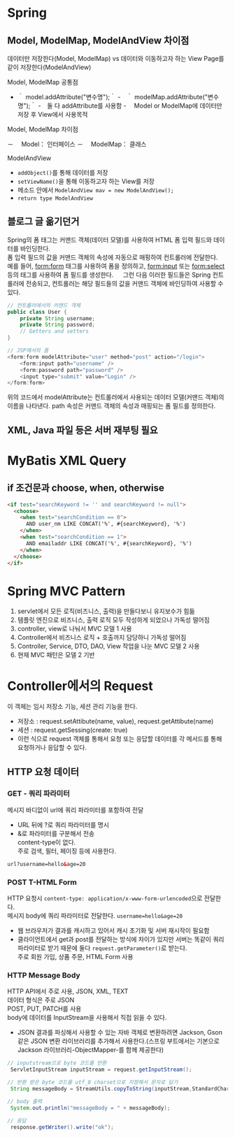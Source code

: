 # Spring

## Model, ModelMap, ModelAndView 차이점

데이터만 저장한다(Model, ModelMap) vs 데이터와 이동하고자 하는 View Page를 같이 저장한다(ModelAndView)

Model, ModelMap 공통점

- ｀ model.addAttribute("변수명");｀ -　｀ modelMap.addAttribute("변수명");｀ -　둘 다 addAttribute를 사용함 -　 Model or ModelMap에 데이터만 저장 후 View에서 사용목적

Model, ModelMap 차이점

－　 Model： 인터페이스
－　 ModelMap： 클래스

ModelAndView

- `addObject()`를 통해 데이터를 저장
- `setViewName()`을 통해 이동하고자 하는 View를 저장
- 메소드 안에서 `ModelAndView mav = new ModelAndView();`
- `return type ModelAndView`

## 블로그 글 옮기던거

Spring의 폼 태그는 커맨드 객체(데이터 모델)를 사용하여 HTML 폼 입력 필드와 데이터를 바인딩한다.  
폼 입력 필드의 값을 커맨드 객체의 속성에 자동으로 매핑하여 컨트롤러에 전달한다.  
예를 들어, <form:form> 태그를 사용하여 폼을 정의하고, <form:input> 또는 <form:select> 등의 태그를 사용하여 폼 필드를 생성한다. 　
그런 다음 이러한 필드들은 Spring 컨트롤러에 전송되고, 컨트롤러는 해당 필드들의 값을 커맨드 객체에 바인딩하여 사용할 수 있다.

```java
// 컨트롤러에서의 커맨드 객체
public class User {
    private String username;
    private String password;
    // Getters and setters
}

// JSP에서의 폼
<form:form modelAttribute="user" method="post" action="/login">
    <form:input path="username" />
    <form:password path="password" />
    <input type="submit" value="Login" />
</form:form>
```

위의 코드에서 modelAttribute는 컨트롤러에서 사용되는 데이터 모델(커맨드 객체)의 이름을 나타낸다. path 속성은 커맨드 객체의 속성과 매핑되는 폼 필드를 정의한다.

## XML, Java 파일 등은 서버 재부팅 필요

# MyBatis XML Query

## if 조건문과 choose, when, otherwise

```html
<if test="searchKeyword != '' and searchKeyword != null">
  <choose>
    <when test="searchCondition == 0">
      AND user_nm LIKE CONCAT('%', #{searchKeyword}, '%')
    </when>
    <when test="searchCondition == 1">
      AND emailaddr LIKE CONCAT('%', #{searchKeyword}, '%')
    </when>
  </choose>
</if>
```

# Spring MVC Pattern

1. servlet에서 모든 로직(비즈니스, 출력)을 만들다보니 유지보수가 힘듦
2. 템플릿 엔진으로 비즈니스, 출력 로직 모두 작성하게 되었으나 가독성 떨어짐
3. controller, view로 나눠서 MVC 모델 1 사용
4. Controller에서 비즈니스 로직 + 호출까지 담당하니 가독성 떨어짐
5. Controller, Service, DTO, DAO, View 작업을 나눈 MVC 모델 2 사용
6. 현재 MVC 패턴은 모델 2 기반

# Controller에서의 Request

이 객체는 임시 저장소 기능, 세션 관리 기능을 한다.

- 저장소 : request.setAttibute(name, value), request.getAttibute(name)
- 세션 : request.getSessing(create: true)
- 이런 식으로 request 객체를 통해서 요청 또는 응답할 데이터를 각 메서드를 통해 요청하거나 응답할 수 있다.

## HTTP 요청 데이터

### GET - 쿼리 파라미터

메시지 바디없이 url에 쿼리 파라미터를 포함하여 전달

- URL 뒤에 ?로 쿼리 파라미터를 명시
- &로 파라미터를 구분해서 전송  
  content-type이 없다.  
  주로 검색, 필터, 페이징 등에 사용한다.

```html
url?username=hello&age=20
```

### POST T-HTML Form

HTTP 요청시 `content-type: application/x-www-form-urlencoded`으로 전달한다.  
메시지 body에 쿼리 파라미터로 전달한다. `username=hello&age=20`

- 웹 브라우저가 결과를 캐시하고 있어서 캐시 초기화 및 서버 재시작이 필요함
- 클라이언트에서 get과 post를 전달하는 방식에 차이가 있지만 서버는 똑같이 쿼리 파라미터로 받기 때문에 둘다 `request.getParameter()`로 받는다.  
  주로 회원 가입, 상품 주문, HTML Form 사용

### HTTP Message Body

HTTP API에서 주로 사용, JSON, XML, TEXT  
데이터 형식은 주로 JSON  
POST, PUT, PATCH를 사용  
body에 데이터를 InputStream을 사용해서 직접 읽을 수 있다.

- JSON 결과를 파싱해서 사용할 수 있는 자바 객체로 변환하려면 Jackson, Gson 같은 JSON 변환 라이브러리를 추가해서 사용한다.(스프링 부트에서는 기본으로 Jackson 라이브러리-ObjectMapper-를 함께 제공한다)

```java
// inputstream으로 byte 코드를 반환
 ServletInputStream inputStream = request.getInputStream();

// 반환 받은 byte 코드를 utf_8 charset으로 지정해서 문자로 담기
 String messageBody = StreamUtils.copyToString(inputStream,StandardCharsets.UTF_8);

// body 출력
 System.out.println("messageBody = " + messageBody);

// 응답
 response.getWriter().write("ok");
```
